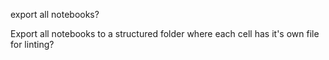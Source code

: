 export all notebooks?

Export all notebooks to a structured folder where each cell has it's own file for linting?


